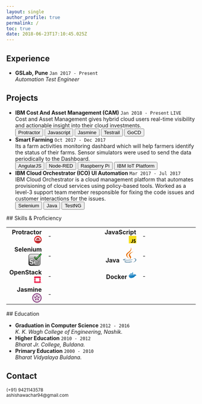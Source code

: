 ```yaml
---
layout: single
author_profile: true
permalink: /
toc: true
date: 2018-06-23T17:10:45.025Z
---
```


<!-- 
  <==========================> START  : Experience
-->
## Experience <i class="fa fa-line-chart" aria-hidden="true"></i> 

<div class="cv_content">
  <ul>
    <li>
      <strong>GSLab, <i class="fa fa-map-marker" aria-hidden="true"></i> Pune</strong>
      <code class="highlighter-rouge ">Jan 2017 - Present</code>
      <br/>
      <span>
        <i class='fa fa-laptop' aria-hidden='true'></i> <i>Automation Test Engineer</i>
      </span>
    </li>
  </ul>
</div>

<!-- 
  <==========================> END    : Experience
-->
<!-- ----------------------------------------------------------------------------------------------------------- -->
<!-- 
  <==========================> START  : Projects
-->
<!-- Place this tag in your head or just before your close body tag. -->
<script async defer src="https://buttons.github.io/buttons.js"></script>

## Projects <i class="fa fa-lightbulb-o" aria-hidden="true"></i>
<div class="cv_content">
  <ul>
    <li>
      <strong>IBM Cost And Asset Management (CAM)</strong>
      <code class="highlighter-rouge ">Jan 2018 - Present</code>
      <code class="highlighter-rouge live-label">LIVE</code>
      <br/>
      <span>
        Cost and Asset Management gives hybrid cloud users real-time visibility and actionable insight into their cloud investments.
        <br/>
        <button class='btn btn--small btn--light-outline tech-label'>Protractor</button>
        <button class='btn btn--small btn--light-outline tech-label'>Javascript</button>
        <button class='btn btn--small btn--light-outline tech-label'>Jasmine</button>
        <button class='btn btn--small btn--light-outline tech-label'>Testrail</button>
        <button class='btn btn--small btn--light-outline tech-label'>GoCD</button>
      </span>
    </li>
    <li>
      <strong>Smart Farming</strong>
      <code class="highlighter-rouge ">Oct 2017 - Dec 2017</code>
      <br/>
      <span>
        Its a farm activities monitoring dashbard which will help farmers identify the status of their farms. Sensor simulators were used to send the data periodically to the Dashboard.
        <br/>
        <button class='btn btn--small btn--light-outline tech-label'>AngularJS</button>
        <button class='btn btn--small btn--light-outline tech-label'>Node-RED</button>
        <button class='btn btn--small btn--light-outline tech-label'>Raspberry Pi</button>
        <button class='btn btn--small btn--light-outline tech-label'>IBM IoT Platform</button>
      </span>
    </li>
    <li>
      <strong>IBM Cloud Orchestrator (ICO) UI Automation</strong>
      <code class="highlighter-rouge ">Mar 2017 - Jul 2017</code>
      <br/>
      <span>
        IBM Cloud Orchestrator is a cloud management platform that automates provisioning of cloud services using policy-based tools. Worked as a level-3 support team member responsible for fixing the code issues and customer interactions for the issues.
        <br/>
        <button class='btn btn--small btn--light-outline tech-label'>Selenium</button>
        <button class='btn btn--small btn--light-outline tech-label'>Java</button>
        <button class='btn btn--small btn--light-outline tech-label'>TestNG</button>
      </span>
    </li>
  </ul>
</div>
<!-- 
  <==========================> END    : Projects
-->
<!-- ----------------------------------------------------------------------------------------------------------- -->
<!-- 
  <==========================> START  : Programming Skills
-->
## Skills & Proficiency <i class='fa fa-bar-chart' aria-hidden='true'></i>
<div class="cv_content">
  <table class="skills_table">
    <colgroup>
       <col span="1" style="width: 20%;">
       <col span="1" style="width: 30%;">
       <col span="1" style="width: 20%;">
       <col span="1" style="width: 30%;">
    </colgroup>
    <tbody>
      <tr>
        <td style="text-align: right;">
          <strong>Protractor</strong>
          <svg width="20px" height="20px" viewBox="0 0 256 256" version="1.1" xmlns="http://www.w3.org/2000/svg" xmlns:xlink="http://www.w3.org/1999/xlink" preserveAspectRatio="xMidYMid">
	<g>
<path d="M256,128 C256,198.692 198.692,256 128,256 C57.308,256 0,198.692 0,128 C0,57.308 57.308,0 128,0 C198.692,0 256,57.308 256,128" fill="#E23237"></path>
<path d="M255.9999,127.9999 C255.9999,127.5839 255.9729,127.1749 255.9689,126.7599 C230.3909,102.1019 204.5249,77.1269 203.7989,76.2679 C185.7669,54.9299 158.8079,41.3799 128.6839,41.3799 C74.3959,41.3799 30.3859,85.3899 30.3859,139.6779 C30.3859,147.1889 31.2559,154.4919 32.8519,161.5189 C68.4809,199.0539 101.6169,233.1899 126.4169,255.9599 C126.9459,255.9669 127.4689,255.9999 127.9999,255.9999 C198.6919,255.9999 255.9999,198.6929 255.9999,127.9999" fill="#B52E31"></path>
<path d="M191.8717,138.2551 L66.0067,138.2551 C66.0057,138.0841 65.9947,137.9161 65.9947,137.7451 C65.9947,102.9811 94.1757,74.8001 128.9397,74.8001 C163.7027,74.8001 191.8847,102.9811 191.8847,137.7451 C191.8847,137.9161 191.8727,138.0841 191.8717,138.2551 L191.8717,138.2551 Z M206.7657,135.4061 L226.8747,135.4061 C225.7927,110.1141 215.1627,87.3001 198.4857,70.4781 L184.5997,84.3651 L181.2417,81.0081 L195.0627,67.1871 C178.0317,51.5841 155.4827,41.9271 130.6827,41.4301 L130.6827,59.3231 L125.9347,59.3231 L125.9347,41.4491 C101.1197,42.1331 78.6087,51.9981 61.6747,67.7891 L74.3167,80.4311 L70.9597,83.7881 L58.2817,71.1101 C41.9557,87.8701 31.5637,110.4251 30.4937,135.4061 L48.9027,135.4061 L48.9027,140.1541 L30.3997,140.1541 C30.4357,147.4961 31.2897,154.6411 32.8517,161.5191 L224.5177,161.5191 C226.0787,154.6411 226.9337,147.4961 226.9697,140.1541 L206.7657,140.1541 L206.7657,135.4061 Z" fill="#FFFFFF"></path>
	</g>
</svg>
        </td>
        <td>
          <div>
            <div style="width: 80%;">-</div>
          </div>
        </td>
        <td style="text-align: right;">
          <strong>JavaScript</strong>
          <svg width="20px" height="20px" viewBox="0 0 256 256" version="1.1" xmlns="http://www.w3.org/2000/svg" xmlns:xlink="http://www.w3.org/1999/xlink" preserveAspectRatio="xMidYMid"> <g> <path d="M0,0 L256,0 L256,256 L0,256 L0,0 Z" fill="#F7DF1E"></path> <path d="M67.311746,213.932292 L86.902654,202.076241 C90.6821079,208.777346 94.1202286,214.447137 102.367086,214.447137 C110.272203,214.447137 115.256076,211.354819 115.256076,199.326883 L115.256076,117.528787 L139.313575,117.528787 L139.313575,199.666997 C139.313575,224.58433 124.707759,235.925943 103.3984,235.925943 C84.1532952,235.925943 72.9819429,225.958603 67.3113397,213.93026" fill="#000000"></path> <path d="M152.380952,211.354413 L171.969422,200.0128 C177.125994,208.433981 183.827911,214.619835 195.684368,214.619835 C205.652521,214.619835 212.009041,209.635962 212.009041,202.762159 C212.009041,194.513676 205.479416,191.592025 194.481168,186.78207 L188.468419,184.202565 C171.111213,176.81473 159.597308,167.53534 159.597308,147.944838 C159.597308,129.901308 173.344508,116.153295 194.825752,116.153295 C210.119924,116.153295 221.117765,121.48094 229.021663,135.400432 L210.29059,147.428775 C206.166146,140.040127 201.699556,137.119289 194.826159,137.119289 C187.78047,137.119289 183.312254,141.587098 183.312254,147.428775 C183.312254,154.646349 187.78047,157.568406 198.089956,162.036622 L204.103924,164.614095 C224.553448,173.378641 236.067352,182.313448 236.067352,202.418387 C236.067352,224.071924 219.055137,235.927975 196.200432,235.927975 C173.860978,235.927975 159.425829,225.274311 152.381359,211.354413" fill="#000000"></path> </g></svg>
        </td>
        <td>
          <div>
            <div style="width: 80%;">-</div>
          </div>
        </td>
      </tr>
      <tr>
      <tr>
        <td style="text-align: right;">
          <strong>Selenium</strong>
          <svg width="35px" height="35px" viewBox="0 0 256 256" version="1.1" xmlns="http://www.w3.org/2000/svg" xmlns:xlink="http://www.w3.org/1999/xlink" aria-hidden="true" focusable="false" width="1.03em" height="1em" style="-ms-transform: rotate(360deg); -webkit-transform: rotate(360deg); transform: rotate(360deg);" preserveAspectRatio="xMidYMid meet" viewBox="0 0 256 249"><defs><radialGradient cx="3.685%" cy="93.523%" fx="3.685%" fy="93.523%" r="105.029%" id="IconifyId-16a7c6f1d5a-7e223e-12"><stop stop-color="#212121" offset="0%"/><stop stop-color="#B8B8B8" offset="100%"/></radialGradient><linearGradient x1="50.878%" y1="134.662%" x2="50.878%" y2="0%" id="IconifyId-16a7c6f1d5a-7e223e-13"><stop stop-color="#4B4B4B" offset="0%"/><stop stop-color="#FFF" offset="100%"/></linearGradient><linearGradient x1="31.395%" y1="83.962%" x2="56.462%" y2="29.279%" id="IconifyId-16a7c6f1d5a-7e223e-14"><stop stop-color="#26761E" offset="0%"/><stop stop-color="#2CB134" stop-opacity=".996" offset="100%"/></linearGradient><radialGradient cx="30.638%" cy="48.591%" fx="30.638%" fy="48.591%" r="51.842%" gradientTransform="matrix(.80697 0 0 1 .06 0)" id="IconifyId-16a7c6f1d5a-7e223e-15"><stop stop-color="#FFF" offset="0%"/><stop stop-color="#FFF" stop-opacity="0" offset="100%"/></radialGradient></defs><path d="M45.501 18.774h142.013c23.295 0 42.18 18.885 42.18 42.181v142.012c0 23.296-18.885 42.181-42.18 42.181H45.5c-23.296 0-42.18-18.885-42.18-42.18V60.954c0-23.296 18.884-42.18 42.18-42.18z" fill="url(#IconifyId-16a7c6f1d5a-7e223e-12)"/><path d="M45.501 21.924c-21.556 0-39.03 17.475-39.03 39.031v142.012c0 21.556 17.474 39.03 39.03 39.03h142.013c21.556 0 39.03-17.474 39.03-39.03V60.955c0-21.556-17.474-39.03-39.03-39.03H45.5zm0-6.3h142.013c25.035 0 45.33 20.295 45.33 45.331v142.012c0 25.036-20.295 45.331-45.33 45.331H45.5c-25.035 0-45.33-20.295-45.33-45.33V60.954c0-25.036 20.295-45.331 45.33-45.331z" fill="#2B2B2B"/><path d="M46.561 27.096h139.063c19.998 0 36.21 16.211 36.21 36.21v84.272c0 19.997-16.212 36.209-36.21 36.209H46.561c-19.998 0-36.21-16.212-36.21-36.21V63.306c0-19.998 16.212-36.209 36.21-36.209z" fill="url(#IconifyId-16a7c6f1d5a-7e223e-13)" opacity=".81"/><path d="M99.518 140.181l-20.783 6.953c-2.802-8.252-8.736-12.378-17.803-12.378-9.679 0-14.518 3.133-14.518 9.398 0 2.496.904 4.61 2.713 6.342 1.808 1.732 5.896 3.235 12.263 4.508 10.646 2.14 18.44 4.305 23.381 6.495 4.941 2.19 9.106 5.718 12.493 10.582 3.387 4.865 5.081 10.303 5.081 16.314 0 9.423-3.63 17.574-10.888 24.45-7.259 6.877-18.02 10.315-32.283 10.315-10.697 0-19.802-2.432-27.316-7.297-7.513-4.864-12.467-12.085-14.86-21.661l22.616-5.12c2.547 9.73 9.627 14.594 21.241 14.594 5.604 0 9.78-1.082 12.531-3.247 2.751-2.165 4.126-4.75 4.126-7.756 0-3.056-1.248-5.424-3.744-7.105-2.496-1.681-7.31-3.26-14.44-4.738-13.296-2.75-22.77-6.507-28.425-11.27-5.654-4.763-8.481-11.729-8.48-20.898-.001-9.27 3.374-17.09 10.123-23.457 6.75-6.367 15.906-9.551 27.469-9.551 20.477 0 33.645 8.176 39.503 24.527zm81.883 46.609h-49.665a98.555 98.555 0 0 0-.076 3.591c0 5.502 1.464 9.653 4.393 12.455 2.929 2.801 6.431 4.202 10.506 4.202 7.59 0 12.15-4.05 13.677-12.149l20.63 1.528c-5.756 17.83-17.446 26.743-35.07 26.743-7.693 0-14.226-1.54-19.6-4.622-5.374-3.082-9.805-7.577-13.295-13.486-3.489-5.91-5.234-12.99-5.234-21.242 0-12.276 3.502-22.184 10.507-29.723 7.004-7.539 16.007-11.308 27.01-11.308 9.933 0 18.452 3.502 25.558 10.506 7.106 7.004 10.66 18.172 10.66 33.505zm-49.741-13.219h27.43c-.713-10.595-5.068-15.892-13.066-15.893-8.557 0-13.346 5.298-14.364 15.893z" fill="#EEE"/><path d="M60.015 117.464c-11.126 0-19.836 3.029-26.226 9.058-6.387 6.025-9.556 13.368-9.556 22.14 0 8.664 2.619 15.118 7.837 19.513 5.38 4.533 14.597 8.187 27.625 10.882 7.347 1.522 12.34 3.16 15.085 5.009 2.998 2.019 4.543 4.952 4.543 8.608 0 3.586-1.648 6.683-4.817 9.178-3.117 2.453-7.677 3.635-13.65 3.635-11.724 0-19.36-4.808-22.496-14.265l-19.12 4.328c2.431 8.251 6.957 14.49 13.602 18.794 7.206 4.665 15.97 7.006 26.332 7.006 13.836 0 24.153-3.297 31.038-9.819 6.904-6.54 10.323-14.218 10.323-23.136 0-5.643-1.582-10.719-4.757-15.279-3.202-4.6-7.11-7.91-11.74-9.962-4.795-2.125-12.477-4.26-23.003-6.375-6.688-1.337-11.027-2.932-13.16-4.975-2.165-2.073-3.271-4.66-3.271-7.65 0-7.472 5.772-11.208 16.328-11.209 9.198 0 15.593 4.035 18.881 11.92l17.34-5.802c-5.874-14.433-18.131-21.599-37.138-21.599zM77.6 149.423l-.58-1.707c-2.548-7.507-7.787-11.15-16.088-11.15-8.801 0-12.707 2.53-12.707 7.588 0 2.002.702 3.644 2.154 5.035 1.483 1.42 5.32 2.83 11.368 4.04 10.765 2.164 18.67 4.36 23.758 6.615 5.251 2.328 9.672 6.073 13.245 11.203 3.6 5.17 5.406 10.968 5.406 17.348 0 9.93-3.84 18.552-11.454 25.765-7.633 7.23-18.837 10.81-33.528 10.81-11.031 0-20.478-2.523-28.3-7.587-7.909-5.12-13.13-12.732-15.633-22.742l-.45-1.796 26.131-5.915.443 1.694c2.328 8.89 8.662 13.242 19.49 13.242 5.233 0 9.028-.984 11.412-2.86 2.332-1.835 3.435-3.909 3.435-6.332 0-2.457-.95-4.262-2.945-5.605-2.247-1.513-6.881-3.033-13.797-4.466-13.563-2.806-23.295-6.665-29.223-11.658-6.09-5.13-9.125-12.609-9.125-22.283 0-9.77 3.58-18.065 10.692-24.774 7.108-6.706 16.71-10.044 28.711-10.045 21.204 0 35.076 8.614 41.207 25.727l.624 1.741-24.246 8.112zm91.872 5.151c-6.768-6.67-14.831-9.985-24.288-9.985-10.509 0-19.03 3.568-25.684 10.73-6.677 7.187-10.022 16.652-10.022 28.491 0 7.943 1.666 14.706 4.982 20.321 3.334 5.646 7.543 9.915 12.637 12.836 5.083 2.915 11.307 4.383 18.698 4.383 16.089 0 26.857-7.676 32.595-23.3l-16.723-1.24c-1.993 7.9-7.138 12.039-15.108 12.039-4.54 0-8.491-1.58-11.757-4.705-3.321-3.176-4.953-7.802-4.953-13.763 0-1.043.026-2.262.078-3.658l.064-1.743h49.583c-.268-13.951-3.665-24.06-10.102-30.406zm-36.002 35.807c0 5.042 1.297 8.72 3.835 11.146 2.591 2.48 5.645 3.7 9.254 3.7 6.693 0 10.527-3.405 11.898-10.673l.3-1.59 24.54 1.818-.708 2.192c-5.992 18.561-18.367 27.997-36.794 27.997-7.992 0-14.834-1.614-20.5-4.863-5.653-3.242-10.308-7.964-13.953-14.136-3.662-6.202-5.485-13.6-5.485-22.162 0-12.713 3.658-23.063 10.99-30.955 7.354-7.915 16.84-11.887 28.337-11.887 10.41 0 19.385 3.69 26.83 11.028 7.499 7.392 11.198 19.019 11.198 34.794v1.81h-49.72c-.015.647-.022 1.24-.022 1.781zm-3.803-15l.19-1.983c1.102-11.457 6.591-17.53 16.167-17.53 9.069 0 14.101 6.122 14.873 17.582l.13 1.932h-31.36zm27.439-3.62c-.998-8.392-4.631-12.272-11.082-12.272-7.007 0-11.032 3.906-12.317 12.272h23.399z" fill="#232323"/><path fill="url(#IconifyId-16a7c6f1d5a-7e223e-14)" d="M107.916 89.72l42.59 45.428L253.75 28.251 239.554 3.265l-86.21 90.43-29.528-27.825z"/><path fill="url(#IconifyId-16a7c6f1d5a-7e223e-15)" d="M109.578 86.196l42.022 30.502 98.632-95.425-9.879-18.078-86.777 92.133-28.96-26.69z"/><path d="M239.925.252l16.069 28.282-105.508 109.24-44.873-47.864 17.885-26.828 29.778 28.06L239.925.253zm-89.4 132.27L251.507 27.967l-12.324-21.69-85.77 89.97-29.28-27.59-13.914 20.872 40.306 42.993z" fill="#000"/></svg>
        </td>
        <td>
          <div>
            <div style="width: 60%;">-</div>
          </div>
        </td>
        <td style="text-align: right;">
          <strong>Java</strong>
          <svg  width="40px" height="40px" viewBox="0 0 256 256" xmlns="http://www.w3.org/2000/svg" xmlns:xlink="http://www.w3.org/1999/xlink" aria-hidden="true" focusable="false" width="0.74em" height="1em" style="-ms-transform: rotate(360deg); -webkit-transform: rotate(360deg); transform: rotate(360deg);" preserveAspectRatio="xMidYMid meet" viewBox="0 0 256 346"><path d="M82.554 267.473s-13.198 7.675 9.393 10.272c27.369 3.122 41.356 2.675 71.517-3.034 0 0 7.93 4.972 19.003 9.279-67.611 28.977-153.019-1.679-99.913-16.517" fill="#5382A1"/><path d="M74.292 229.659s-14.803 10.958 7.805 13.296c29.236 3.016 52.324 3.263 92.276-4.43 0 0 5.526 5.602 14.215 8.666-81.747 23.904-172.798 1.885-114.296-17.532" fill="#5382A1"/><path d="M143.942 165.515c16.66 19.18-4.377 36.44-4.377 36.44s42.301-21.837 22.874-49.183c-18.144-25.5-32.059-38.172 43.268-81.858 0 0-118.238 29.53-61.765 94.6" fill="#E76F00"/><path d="M233.364 295.442s9.767 8.047-10.757 14.273c-39.026 11.823-162.432 15.393-196.714.471-12.323-5.36 10.787-12.8 18.056-14.362 7.581-1.644 11.914-1.337 11.914-1.337-13.705-9.655-88.583 18.957-38.034 27.15 137.853 22.356 251.292-10.066 215.535-26.195" fill="#5382A1"/><path d="M88.9 190.48s-62.771 14.91-22.228 20.323c17.118 2.292 51.243 1.774 83.03-.89 25.978-2.19 52.063-6.85 52.063-6.85s-9.16 3.923-15.787 8.448c-63.744 16.765-186.886 8.966-151.435-8.183 29.981-14.492 54.358-12.848 54.358-12.848" fill="#5382A1"/><path d="M201.506 253.422c64.8-33.672 34.839-66.03 13.927-61.67-5.126 1.066-7.411 1.99-7.411 1.99s1.903-2.98 5.537-4.27c41.37-14.545 73.187 42.897-13.355 65.647 0 .001 1.003-.895 1.302-1.697" fill="#5382A1"/><path d="M162.439.371s35.887 35.9-34.037 91.101c-56.071 44.282-12.786 69.53-.023 98.377-32.73-29.53-56.75-55.526-40.635-79.72C111.395 74.612 176.918 57.393 162.439.37" fill="#E76F00"/><path d="M95.268 344.665c62.199 3.982 157.712-2.209 159.974-31.64 0 0-4.348 11.158-51.404 20.018-53.088 9.99-118.564 8.824-157.399 2.421.001 0 7.95 6.58 48.83 9.201" fill="#5382A1"/></svg>
        </td>
        <td>
          <div>
            <div style="width: 60%;">-</div>
          </div>
        </td>
      </tr>
      <tr>
        <td style="text-align: right;">
          <strong>OpenStack</strong>
          <svg id="Layer_1" data-name="Layer 1" width="20px" height="20px" xmlns="http://www.w3.org/2000/svg" viewBox="0 0 209.67 180.35"><defs><style>.cls-1{opacity:0.98;}.cls-2{fill:#ed1944;}</style></defs><title>OpenStack_Logo_Mark</title><g class="cls-1"><path class="cls-2" d="M461.82,215.24h-150a17.17,17.17,0,0,0-17.12,17.12v40.35h41.61v-6.59a9.26,9.26,0,0,1,9.26-9.26h82.53a9.26,9.26,0,0,1,9.26,9.26v6.59H479V232.36A17.18,17.18,0,0,0,461.82,215.24Z" transform="translate(-294.67 -215.24)"/><path class="cls-2" d="M437.33,344.72a9.27,9.27,0,0,1-9.26,9.26H345.54a9.27,9.27,0,0,1-9.26-9.26v-6.59H294.67v40.34a17.17,17.17,0,0,0,17.12,17.13h150A17.18,17.18,0,0,0,479,378.47V338.13H437.33Z" transform="translate(-294.67 -215.24)"/><rect class="cls-2" y="69.37" width="41.62" height="41.62"/><rect class="cls-2" x="142.66" y="69.37" width="41.62" height="41.62"/></g><path class="cls-2" d="M504.33,386.39a9.2,9.2,0,1,0-9.2,9.21A9.21,9.21,0,0,0,504.33,386.39Zm-9.2,6.94a6.94,6.94,0,1,1,6.94-6.94A6.94,6.94,0,0,1,495.13,393.33Z" transform="translate(-294.67 -215.24)"/><path class="cls-2" d="M498.58,384.72v-.05a2.88,2.88,0,0,0-.76-2.09,3.38,3.38,0,0,0-2.45-.86H492v9h1.86v-3H495l1.66,3h2.14l-1.92-3.35A2.72,2.72,0,0,0,498.58,384.72Zm-1.88.06a1.3,1.3,0,0,1-1.47,1.35h-1.38v-2.72h1.34c1,0,1.51.45,1.51,1.35Z" transform="translate(-294.67 -215.24)"/></svg>
        </td>
        <td>
          <div>
            <div style="width: 40%;">-</div>
          </div>
        </td>
        <td style="text-align: right;">
          <strong>Docker</strong>
          <svg enable-background="new 0 0 24 24" width="20px" height="20px" id="Layer_1" version="1.1" viewBox="0 0 24 24" xml:space="preserve" xmlns="http://www.w3.org/2000/svg" xmlns:xlink="http://www.w3.org/1999/xlink"><g><rect fill="#0175BC" height="2.5" id="XMLID_1489_" width="2.5" x="11" y="3"/><rect fill="#010101" height="0.25" opacity="0.1" width="2.5" x="11" y="5.25"/><rect fill="#FFFFFF" height="0.25" opacity="0.2" width="2.5" x="11" y="3"/><rect fill="#0175BC" height="2.5" id="XMLID_1314_" width="2.5" x="11" y="6"/><rect fill="#010101" height="0.25" opacity="0.1" width="2.5" x="11" y="8.25"/><rect fill="#FFFFFF" height="0.25" opacity="0.2" width="2.5" x="11" y="6"/><rect fill="#0175BC" height="2.5" id="XMLID_1315_" width="2.5" x="11" y="9"/><rect fill="#010101" height="0.25" opacity="0.1" width="2.5" x="11" y="11.25"/><rect fill="#FFFFFF" height="0.25" opacity="0.2" width="2.5" x="11" y="9"/><rect fill="#0175BC" height="2.5" id="XMLID_1307_" width="2.5" x="8" y="6"/><rect fill="#010101" height="0.25" opacity="0.1" width="2.5" x="8" y="8.25"/><rect fill="#FFFFFF" height="0.25" opacity="0.2" width="2.5" x="8" y="6"/><rect fill="#0175BC" height="2.5" id="XMLID_1306_" width="2.5" x="8" y="9"/><rect fill="#010101" height="0.25" opacity="0.1" width="2.5" x="8" y="11.25"/><rect fill="#FFFFFF" height="0.25" opacity="0.2" width="2.5" x="8" y="9"/><rect fill="#0175BC" height="2.5" id="XMLID_1317_" width="2.5" x="5" y="6"/><rect fill="#010101" height="0.25" opacity="0.1" width="2.5" x="5" y="8.25"/><rect fill="#FFFFFF" height="0.25" opacity="0.2" width="2.5" x="5" y="6"/><rect fill="#0175BC" height="2.5" id="XMLID_1316_" width="2.5" x="5" y="9"/><rect fill="#010101" height="0.25" opacity="0.1" width="2.5" x="5" y="11.25"/><rect fill="#FFFFFF" height="0.25" opacity="0.2" width="2.5" x="5" y="9"/><rect fill="#0175BC" height="2.5" id="XMLID_1318_" width="2.5" x="2" y="9"/><rect fill="#010101" height="0.25" opacity="0.1" width="2.5" x="2" y="11.25"/><rect fill="#FFFFFF" height="0.25" opacity="0.2" width="2.5" x="2" y="9"/><rect fill="#0175BC" height="2.5" id="XMLID_1305_" width="2.5" x="14" y="9"/><rect fill="#010101" height="0.25" opacity="0.1" width="2.5" x="14" y="11.25"/><rect fill="#FFFFFF" height="0.25" opacity="0.2" width="2.5" x="14" y="9"/><path d="M23.5947266,11.223134c-0.0693359-0.0449219-1.4980469-0.9472656-2.8486328-0.7324219 c-0.3271484-1.3691406-1.5830078-2.2216797-1.6445313-2.2626953l-0.3476563-0.2314453c0,0-0.2175694,0.2255478-0.2900391,0.3007813 c-0.026474,0.027482-0.0946941,0.1059952-0.1760216,0.2478724c-0.2248478,0.3922462-0.5498848,1.268816-0.3698769,2.8903217 c0.0175781,0.1523438-0.0283203,0.3027344-0.1259766,0.4111328C17.7041016,11.9453125,17.5820313,12,17.4482422,12H0v0.5 C0,20.171875,5.5947266,21,8,21c6.1933594,0,10.4980469-3.7617188,12.3769531-7.0771484 c2.4755859-0.3945313,3.3330078-1.9497175,3.3779297-2.0239363L24,11.4838762L23.5947266,11.223134z" fill="#0175BC"/><path d="M17.4482422,12H0v0.25h17.4482422c0.1337891,0,0.2558594-0.0546875,0.34375-0.1533203 c0.0976563-0.1083984,0.1435547-0.2587891,0.1259766-0.4111328c-0.0057373-0.0515747-0.0048218-0.0927734-0.0095215-0.1428833 c-0.0093384,0.1130981-0.0423584,0.2217407-0.1164551,0.3040161C17.7041016,11.9453125,17.5820313,12,17.4482422,12z" fill="#FFFFFF" opacity="0.2"/><path d="M23.5947266,11.2231445c-0.0693359-0.0449219-1.4980469-0.9472656-2.8486328-0.7324219 c-0.3271484-1.3691406-1.5830078-2.2216797-1.6445313-2.2626953L18.7539063,7.996582c0,0-0.2175713,0.2255449-0.2900391,0.3007813 c-0.0198631,0.0206213-0.0630627,0.0702648-0.1175747,0.1540194c-0.1881866,0.2891331-0.5111847,0.9847698-0.4742222,2.296176 c0.0114746-1.5025024,0.5079956-2.1130981,0.5917969-2.2001953l0.2900391-0.3007813l0.3476563,0.2314453 c0.0615234,0.0410156,1.3173828,0.8935547,1.6445313,2.2626953C22.0966797,10.5258789,24,11.4838867,24,11.4838867 L23.5947266,11.2231445z" fill="#FFFFFF" opacity="0.2"/><path d="M23.7548828,11.6489258c-0.0449219,0.0742188-0.9023438,1.6293945-3.3779297,2.0239258 C18.4980469,16.9882813,14.1933594,20.75,8,20.75c-2.4052734,0-8-0.828125-8-8.5v0.25C0,20.171875,5.5947266,21,8,21 c6.1933594,0,10.4980469-3.7617188,12.3769531-7.0771484c2.4755859-0.3945313,3.3330078-1.949707,3.3779297-2.0239258 L24,11.4838867l-0.1069946-0.0688477L23.7548828,11.6489258z" fill="#010101" opacity="0.1"/><linearGradient gradientUnits="userSpaceOnUse" id="SVGID_1_" x1="1.7255629" x2="21.2413311" y1="8.2995186" y2="17.3998699"><stop offset="0" style="stop-color:#FFFFFF;stop-opacity:0.2"/><stop offset="1" style="stop-color:#FFFFFF;stop-opacity:0"/></linearGradient><path d="M13.5,6H11v2.5h2.5V6z M13.5,9H11v2.5h2.5V9z M16.5,9H14v2.5h2.5V9z M13.5,3H11v2.5h2.5V3z M10.5,6 H8v2.5h2.5V6z M4.5,9H2v2.5h2.5V9z M23.5947266,11.2231445c-0.0693359-0.0449219-1.4980469-0.9472656-2.8486328-0.7324219 c-0.3271484-1.3691406-1.5830078-2.2216797-1.6445313-2.2626953L18.7539063,7.996582c0,0-0.2175903,0.2255249-0.2900391,0.3007813 c-0.0264893,0.0274658-0.0946655,0.105957-0.1760254,0.2478638c-0.2248535,0.3922119-0.5498657,1.2687988-0.369873,2.8903198 c0.0175781,0.1523438-0.0283203,0.3027344-0.1259766,0.4111328C17.7041016,11.9453125,17.5820313,12,17.4482422,12H0v0.5 C0,20.171875,5.5947266,21,8,21c6.1933594,0,10.4980469-3.7617188,12.3769531-7.0771484 c2.4755859-0.3945313,3.3330078-1.949707,3.3779297-2.0239258L24,11.4838867L23.5947266,11.2231445z M10.5,9H8v2.5h2.5V9z M7.5,6H5 v2.5h2.5V6z M7.5,9H5v2.5h2.5V9z" fill="url(#SVGID_1_)"/></g><g/><g/><g/><g/><g/><g/><g/><g/><g/><g/><g/><g/><g/><g/><g/></svg>
        </td>
        <td>
          <div>
            <div style="width: 40%;">-</div>
          </div>
        </td>
      </tr>
      <tr>
        <td style="text-align: right;">
          <strong>Jasmine</strong>
          <svg width="25px" height="25px" xmlns="http://www.w3.org/2000/svg" xmlns:xlink="http://www.w3.org/1999/xlink" aria-hidden="true" focusable="false" width="1.01em" height="1em" style="-ms-transform: rotate(360deg); -webkit-transform: rotate(360deg); transform: rotate(360deg);" preserveAspectRatio="xMidYMid meet" viewBox="0 0 256 255"><g fill="#8A4182"><path d="M118.267 105.334h19.795l4.918-6.733V45.874h-29.627v52.733l4.914 6.727"/><path d="M105.509 128.851l6.115-18.717-4.919-6.73L56.271 87.11l-9.154 28.016 50.44 16.296 7.952-2.57"/><path d="M124.06 148.187l-16.012-11.57-7.96 2.572-31.168 42.66 23.968 17.313 31.172-42.66v-8.315"/><path d="M148.285 136.614l-16.016 11.57.004 8.32 31.169 42.658 23.969-17.314-31.175-42.663-7.95-2.57"/><path d="M144.702 110.13l6.118 18.72 7.958 2.569 50.435-16.293-9.157-28.018-50.436 16.297-4.918 6.725"/><path d="M128.17.106C57.71.106.384 57.1.384 127.152c0 70.078 57.326 127.087 127.788 127.087 70.454 0 127.774-57.009 127.774-127.087 0-70.053-57.32-127.046-127.774-127.046zm0 25.725c56.27 0 101.9 45.357 101.9 101.32 0 55.983-45.63 101.36-101.9 101.36-56.287 0-101.912-45.377-101.912-101.36 0-55.963 45.625-101.32 101.913-101.32z"/><path d="M205.565 155.391l-38.338-12.387 2.535-7.765 38.338 12.387-2.535 7.765"/><path d="M156.67 94.19l-6.645-4.798 23.693-32.429 6.644 4.799-23.693 32.428"/><path d="M100.072 93.895l-23.69-32.43 6.644-4.798 23.69 32.428-6.644 4.8"/><path d="M50.608 154.907l-2.536-7.765 38.334-12.382 2.537 7.765-38.335 12.382"/><path d="M123.807 208.159h8.211v-40.085h-8.21v40.085z"/></g></svg>
          </td>
        <td>
          <div>
            <div style="width: 60%;">-</div>
          </div>
        </td>
      </tr>
   </tbody>
  </table>
</div>
<!-- 
  <==========================> END    : Programming Skills
-->
<!-- ----------------------------------------------------------------------------------------------------------- -->
<!-- 
  <==========================> START  : Education
-->
## Education <i class="fa fa-pencil" aria-hidden="true"></i> 

<div class="cv_content">
  <ul>
    <li>
      <strong>Graduation in Computer Science</strong>
      <code class="highlighter-rouge ">2012 - 2016</code>
      <br/>
      <span>
        <i>
          <i class="fa fa-institution" aria-hidden="true"></i> K. K. Wagh College of Engineering, <i class="fa fa-map-marker" aria-hidden="true"></i> Nashik.
        </i>
      </span>
    </li>
    <li>
      <strong>Higher Education</strong>
      <code class="highlighter-rouge ">2010 - 2012</code>
      <br/>
      <span>
        <i>
          <i class="fa fa-institution" aria-hidden="true"></i> Bharat Jr. College, <i class="fa fa-map-marker" aria-hidden="true"></i> Buldana.
        </i>
      </span>
    </li>
    <li>
      <strong>Primary Education</strong>
      <code class="highlighter-rouge ">2000 - 2010</code>
      <br/>
      <span>
        <i>
          <i class="fa fa-institution" aria-hidden="true"></i>Bharat Vidyalaya <i class="fa fa-map-marker" aria-hidden="true"></i> Buldana.
        </i>
      </span>
    </li>
  </ul>
</div>

<!-- 
  <==========================> END    : Education
-->
<!-- ----------------------------------------------------------------------------------------------------------- -->
<!-- 
  <==========================> START  : Contact
-->
## Contact <i class='fa fa-phone-square' aria-hidden='true'></i>
<div class="cv_content">
  <small>
    <i class='fa fa-phone' aria-hidden='true'></i> 
    <a style ="text-decoration: none;" href="tel:+918626073884">(+91) 9421143578</a>
    <br/>
    <i class='fa fa-envelope' aria-hidden='true'></i> 
    <a style ="text-decoration: none;" href="mailto:ashishawachar94@gmail.com">ashishawachar94@gmail.com</a>
  </small>
</div>
<!-- 
  <==========================> END    : Contact
-->
